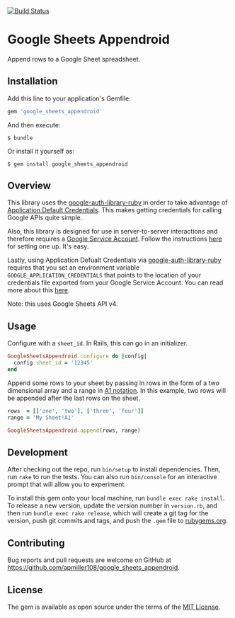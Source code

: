 [![Build
Status](https://travis-ci.org/apmiller108/google_sheets_appendroid.svg?branch=master)](https://travis-ci.org/apmiller108/google_sheets_appendroid)
# Google Sheets Appendroid

Append rows to a Google Sheet spreadsheet.  

## Installation

Add this line to your application's Gemfile:

```ruby
gem 'google_sheets_appendroid'
```

And then execute:

    $ bundle

Or install it yourself as:

    $ gem install google_sheets_appendroid

## Overview

This library uses the
[google-auth-library-ruby](https://github.com/google/google-auth-library-ruby)
in order to take advantage of [Application Default Credentials](https://developers.google.com/identity/protocols/application-default-credentials).  This makes
getting credentials for calling Google APIs quite simple.

Also, this library is designed for use in server-to-server interactions and
therefore requires a [Google Service
Account](https://developers.google.com/identity/protocols/OAuth2ServiceAccount).
Follow the instructions
[here](https://developers.google.com/identity/protocols/OAuth2ServiceAccount)
for setting one up.  It's easy.

Lastly, using Application Defualt Credentials via [google-auth-library-ruby](https://github.com/google/google-auth-library-ruby) requires that you set an environment variable `GOOGLE_APPLICATION_CREDENTIALS` that points to the location of your credentials file exported from your Google Service Account. You can read more about this [here](https://developers.google.com/identity/protocols/application-default-credentials). 

Note: this uses Google Sheets API v4.
## Usage

Configure with a `sheet_id`.  In Rails, this can go in an initializer.

```ruby
GoogleSheetsAppendroid.configure do |config| 
  config.sheet_id = '12345'
end
```

Append some rows to your sheet by passing in rows in the form of a two
dimensional array and a range in [A1 notation](https://developers.google.com/sheets/guides/concepts#a1_notation).  In this example, two rows will be appended after the last rows on the sheet.  

```ruby
rows  = [['one', 'two'], ['three', 'four']]
range = 'My Sheet!A1'

GoogleSheetsAppendroid.append(rows, range)
```

## Development

After checking out the repo, run `bin/setup` to install dependencies. Then, run `rake` to run the tests. You can also run `bin/console` for an interactive prompt that will allow you to experiment.

To install this gem onto your local machine, run `bundle exec rake install`. To release a new version, update the version number in `version.rb`, and then run `bundle exec rake release`, which will create a git tag for the version, push git commits and tags, and push the `.gem` file to [rubygems.org](https://rubygems.org).

## Contributing

Bug reports and pull requests are welcome on GitHub at https://github.com/apmiller108/google_sheets_appendroid.


## License

The gem is available as open source under the terms of the [MIT License](http://opensource.org/licenses/MIT).

